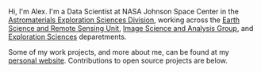 <!-- ## Hi there 👋 -->

<!--
**alexstoken/alexstoken** is a ✨ _special_ ✨ repository because its `README.md` (this file) appears on your GitHub profile.

Here are some ideas to get you started:

- 🔭 I’m currently working on ...
- 🌱 I’m currently learning ...
- 👯 I’m looking to collaborate on ...
- 🤔 I’m looking for help with ...
- 💬 Ask me about ...
- 📫 How to reach me: ...
- 😄 Pronouns: ...
- ⚡ Fun fact: ...
-->
Hi, I'm Alex. I'm a Data Scientist at NASA Johnson Space Center in the [Astromaterials Exploration Sciences Division](https://ares.jsc.nasa.gov/), working across the [Earth Science and Remote Sensing Unit](https://ares.jsc.nasa.gov/image-science/esrs/), [Image Science and Analysis Group](https://ares.jsc.nasa.gov/image-science/isag/), and [Exploration Sciences](https://ares.jsc.nasa.gov/missions/Artemis/) deparetments. 

Some of my work projects, and more about me, can be found at my [personal website](https://alexstoken.github.io/). Contributions to open source projects are below. 
